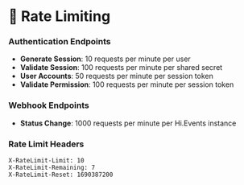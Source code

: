 # 🔄 Rate Limiting

### Authentication Endpoints
- **Generate Session**: 10 requests per minute per user
- **Validate Session**: 100 requests per minute per shared secret
- **User Accounts**: 50 requests per minute per session token
- **Validate Permission**: 100 requests per minute per session token

### Webhook Endpoints
- **Status Change**: 1000 requests per minute per Hi.Events instance

### Rate Limit Headers
```http
X-RateLimit-Limit: 10
X-RateLimit-Remaining: 7
X-RateLimit-Reset: 1690387200
```